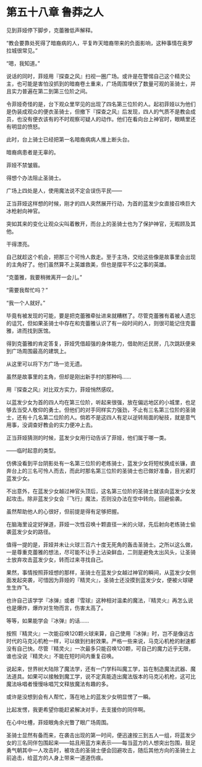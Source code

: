 # 第五十八章 鲁莽之人

见到菲娅停下脚步，克蕾雅低声解释。

“教会要靠处死得了暗裔病的人，平复昨天暗裔带来的负面影响，这种事情在奥罗拉城很常见。”

“嗯，我知道。”

说话的同时，菲娅用『探查之风』扫视一圈广场。或许是在警惕自己这个精灵公主，也可能是害怕没抓到的暗裔卷土重来，广场周围埋伏了数量可观的圣骑士，并且实力普遍在第二到第三位阶之间。

令菲娅奇怪的是，台下观众里罕见的出现了四名第三位阶的人。起初菲娅以为他们是伪装成观众的便衣圣骑士，但撤下『探查之风』后发现，四人的气质不是教会成员，也没有便衣该有的不时观察可疑人的动作。他们在看向台上神官时，眼睛里还有明显的愤怒。

此时，台上骑士已经把第一名暗裔病病人推上断头台。

暗裔病患者是无辜的。

菲娅不禁皱眉。

得想个办法阻止圣骑士。

广场上四处是人，使用魔法说不定会误伤平民——

正当菲娅这样想的时候，刚才的四人突然展开行动，为首的蓝发少女直接召唤巨大冰枪射向神官。

突如其来的变化让观众尖叫着散开，而台上的圣骑士也为了保护神官，无暇顾及其他。

干得漂亮。

自己就趁这个机会，把那三个可怜人救走。至于主场，交给这些像是故事里会出现的主角好了。他们虽然算不上英雄救美，但也是摆平不公之事的英雄。

“克蕾雅，我要稍微离开一会儿。”

“需要我帮忙吗？”

“我一个人就好。”

毕竟有被发现的可能，要是把克蕾雅牵扯进来就糟糕了。尽管克蕾雅有着被人遗忘的诅咒，但如果圣骑士中存在和克蕾雅认识了有一段时间的人，则很可能记住克蕾雅，进而找到医馆。

得到克蕾雅的肯定答复，菲娅凭借超强的身体能力，借助附近民房，几次跳跃便来到广场周围最高的建筑上。

从这里可以将下方广场一览无遗。

虽然是故事里的主角，但却是刚出新手村的那种吗……

用『探查之风』对比双方实力，菲娅悄然感叹。

以蓝发少女为首的四人均在第三位阶，听起来很强，放在偏远地区的小城里，也足够去当受人敬仰的勇士。但他们的对手同样实力强劲，不止有三名第三位阶的圣骑士，还有十几名第二位阶的人。倘若不是这四人有足以逆转局面的秘技，就是意气用事，没调查好教会的实力便冲上去。

正当菲娅猜测的时候，蓝发少女用行动告诉了菲娅，他们属于哪一类。

——临时起意的类型。

仿佛没看到平台阴影处有一名第三位阶的老练骑士，蓝发少女将短杖换成长镰，直奔台上的三名可怜人而去，而此时那名第三位阶的圣骑士也已做好准备，目光紧盯蓝发少女。

不出意外，在蓝发少女越过神官头顶后，这名第三位阶的圣骑士就该向蓝发少女发起攻击。除非蓝发少女会『飞行』魔法，否则没办法在空中转向，回避偷袭。

虽然帮助他人的心很好，但前提是得有足够把握。

在脑海里设定好弹道，菲娅一次性召唤十颗直径一米的火球，先后射向老练骑士偷袭蓝发少女的路径。

值得一提的是，菲娅并未让火球三百六十度无死角的轰击圣骑士。之所以这么做，一是尊重克蕾雅的想法，尽可能不让手上沾染鲜血，二则是避免太出风头，让圣骑士放弃攻击蓝发少女，转而过来寻找自己。

果然，事情按照菲娅想的那样，圣骑士在蓝发少女越过神官的瞬间，从蓝发少女侧面发起突袭，可惜因为菲娅的『精灵火』，圣骑士还没摸到蓝发少女，便被火球硬生生炸飞。

也许自己该学学『冰弹』或者『雪球』这种相对温柔的魔法，『精灵火』再怎么说也是爆炸，爆炸对生物而言，伤害太高了。

等等，如果能学会『冰弹』的话……

按照『精灵火』一次能召唤120颗火球来算，自己使用『冰弹』时，岂不是像远古时代的马克沁机枪一样，可以做到扫射效果。严格一些来说，马克沁机枪的射速都没有自己快。尽管『精灵火』一次最多只能召唤120颗，可自己的魔力近乎无限，谁也没说『精灵火』不能在短时间内重复召唤。

说起来，世界树大陆除了魔法学，还有一门学科叫魔工学，旨在制造魔法武器、魔法道具。如果可以接触到魔工学，说不定真能造出魔法版本的马克沁机枪，这可比魔法咏唱者慢慢咏唱咒文释放魔法有趣的多。

或许是没想到会有人帮忙，落在地上的蓝发少女明显愣了一瞬。

比起发愣，我更希望你能赶紧解决对手，去支援你的同伴啊。

在心中吐槽，菲娅眼角余光瞥了眼广场周围。

圣骑士显然有备而来，在袭击出现的第一时间，便迅速按三到五人一组，将蓝发少女的三名同伴包围起来——姑且用蓝方来表示——每当蓝方的人想突出包围，鼓足勇气朝其中一人攻击时，被攻击的圣骑士便会回避攻击，随后其他方向的圣骑士上前追击，给蓝方的人身上带来一道道伤痕。
